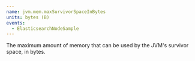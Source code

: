 ```yaml
---
name: jvm.mem.maxSurvivorSpaceInBytes
units: bytes (B)
events:
  - ElasticsearchNodeSample
---
```


The maximum amount of memory that can be used by the JVM's survivor space, in bytes.